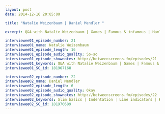 ```yaml
---
layout: post
date: 2014-12-16 20:05:00

title: "Natalie Weizenbaum | Daniel Mendler "

excerpt: Q&A with Natalie Weizenbaum | Games | Famous & infamous | Haml | Open source | Coding setup | Daily routine | Working @ Google | Dart | Procrastination | Impostor syndrome || Slim basics | Indentation | Line indicators | HTML tags | Inline HTML | HTML attributes

interviewee01_episode_number: 21
interviewee01_name: Natalie Weizenbaum
interviewee01_episode_length: 16
interviewee01_episode_audio_quality: So-so
interviewee01_episode_shownotes: http://betweenscreens.fm/episodes/21
interviewee01_keywords: Q&A with Natalie Weizenbaum | Games | Famous & infamous | Haml | Open source | Coding setup | Daily routine | Working @ Google | Dart | Procrastination | Impostor syndrome
interviewee01_SC_id: 181967168

interviewee02_episode_number: 22
interviewee02_name: Daniel Mendler
interviewee02_episode_length: 6
interviewee02_episode_audio_quality: Okay
interviewee02_episode_shownotes: http://betweenscreens.fm/episodes/22
interviewee02_keywords: Slim basics | Indentation | Line indicators | HTML tags | Inline HTML | HTML attributes
interviewee02_SC_id: 181970689
---
```

